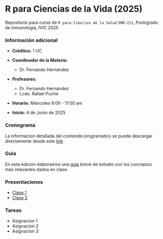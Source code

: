 # R para Ciencias de la Vida (2025)
Repositorio para curso de `R para Ciencias de la Salud` `INM-211`, Postrgrado de Inmunologia, IVIC 2025

### Información adicional
- **Créditos:** 1 UC
- **Coordinador de la Materia:**
  - Dr. Fernando Hernández
- **Profesores:**
  - Dr. Fernando Hernández
  - Lcdo. Rafael Puche
  
- **Horario:** Miercoles 9:00 - 11:00 am
- **Inicio:** 4 de Junio de 2025

### Cronograma
La informacion detallada del contenido programatico se puede descargar directamente desde este [link](Programa/Cronograma_2025.pdf)

### Guia
En esta edicion elaboramos una [guia](Guía_rapida_Estudio_R_CsVida_2025_RPQ_FH.pdf) breve de estudio con los conceptos mas relavantes dados en clase.

### Presentaciones
- [Clase 1](Presentaciones/Clase01/Clase_01.pptx)
- [Clase 2](Presentaciones/Clase02/Clase_01.pptx)

### Tareas
- Asignacion 1
- Asignacion 2
- Asignacion 3
